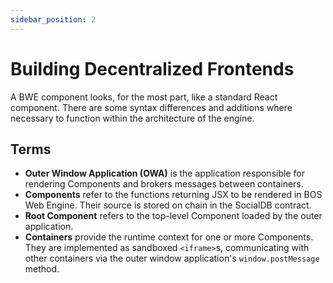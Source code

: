 ```yaml
---
sidebar_position: 2
---
```


# Building Decentralized Frontends

A BWE component looks, for the most part, like a standard React component. There are some syntax differences and additions where necessary to function within the architecture of the engine.

## Terms
- **Outer Window Application (OWA)** is the application responsible for rendering Components and brokers messages between containers.
- **Components** refer to the functions returning JSX to be rendered in BOS Web Engine. Their source is stored on chain in the SocialDB contract.
- **Root Component** refers to the top-level Component loaded by the outer application.
- **Containers** provide the runtime context for one or more Components. They are implemented as sandboxed `<iframe>`s,
communicating with other containers via the outer window application's `window.postMessage` method.